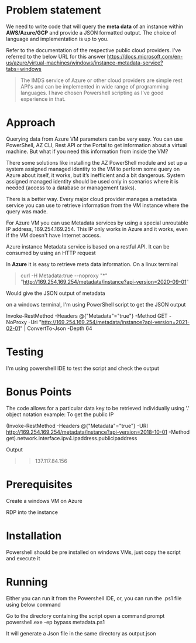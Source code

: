 # Problem statement
  

We need to write code that will query the **meta data** of an instance within **AWS/Azure/GCP** and provide a JSON formatted output. The choice of language and implementation is up to you.

   

Refer to the documentation of the respective public cloud providers.
I've referred to the below URL for this answer
https://docs.microsoft.com/en-us/azure/virtual-machines/windows/instance-metadata-service?tabs=windows

   

>The IMDS service of Azure or other cloud providers are simple rest API's and can be implemented in wide range of programming languages. I have chosen Powershell scripting as I've good experience in that.


# Approach

 Querying data from Azure VM parameters can be very easy. You can use PowerShell, AZ CLI, Rest API or the Portal to get information about a virtual machine. But what if you need this information from inside the VM?

There some solutions like installing the AZ PowerShell module and set up a system assigned managed identity to the VM to perform some query on Azure about itself, it works, but it’s inefficient and a bit dangerous. System assigned managed identity should be used only in scenarios where it is needed (access to a database or management tasks).

There is a better way. Every major cloud provider manages a metadata service you can use to retrieve information from the VM instance where the query was made.

For Azure VM you can use Metadata services by using a special unroutable IP address, 169.254.169.254. This IP only works in Azure and it works, even if the VM doesn't have Internet access.

Azure instance Metadata service is based on a restful API. It can be consumed by using an HTTP request 


In **Azure** it is easy to retrieve meta data information. On a linux terminal
>curl -H Metadata:true --noproxy "*"  "http://169.254.169.254/metadata/instance?api-version=2020-09-01"

Would give the JSON output of metadata

on a windows terminal, I'm using PowerShell script to get the JSON output

Invoke-RestMethod -Headers @{"Metadata"="true"} -Method GET -NoProxy -Uri "http://169.254.169.254/metadata/instance?api-version=2021-02-01" | ConvertTo-Json -Depth 64


# Testing

I'm using powershell IDE to test the script and check the output 

# Bonus Points

  The code allows for a particular data key to be retrieved individually using '.' object notation
  example: To get the public IP

  (Invoke-RestMethod -Headers @{"Metadata"="true"} -URI http://169.254.169.254/metadata/instance?api-version=2018-10-01 -Method get).network.interface.ipv4.ipaddress.publicipaddress
  
  Output
  >> 137.117.84.156
 

# Prerequisites

Create a windows VM on Azure

RDP into the instance

# Installation

Powershell should be pre installed on windows VMs, just copy the script and execute it

# Running

Either you can run it from the Powershell IDE, or, you can run the .ps1 file using below command

Go to the directory containing the script
open a command prompt
powershell.exe -ep bypass metadata.ps1

It will generate a Json file in the same directory as output.json
